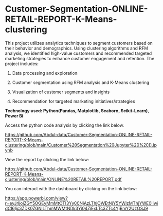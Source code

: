 # Customer-Segmentation-ONLINE-RETAIL-REPORT-K-Means-clustering

This project utilizes analytics techniques to segment customers based on their behavior and demographics. Using clustering algorithms and RFM analysis, we identified high-value customers and recommended targeted marketing strategies to enhance customer engagement and retention. The project includes:

1. Data processing and exploration

2. Customer segmentation using RFM analysis and K-Means clustering

3. Visualization of customer segments and insights

4. Recommendation for targeted marketing initiatives/strategies

__Technology used: Python(Pandas, Matplotlib, Seaborn, Scikit-Learn), Power Bi__

Access the python code analysis by clicking the link below:

https://github.com/Abdul-data/Customer-Segmentation-ONLINE-RETAIL-REPORT-K-Means-clustering/blob/main/Customer%20Segmentation%20Jupyter%20%20().ipynb

View the report by clicking the link below:

https://github.com/Abdul-data/Customer-Segmentation-ONLINE-RETAIL-REPORT-K-Means-clustering/blob/main/ONLINE%20RETAIL%20REPORT.pdf

You can interact with the dashboard by clicking on the link below:

https://app.powerbi.com/view?r=eyJrIjoiZGY5OGEyMmMtOTI3Yy00NjAzLThjOWEtNjY5YWIzMThjYWE0IiwidCI6Ijc3ZDk0ZGNlLThmMWMtNDk3Yi04ZjExLTc3ZTc4YjBmY2UzOSJ9
